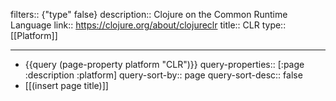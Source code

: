 filters:: {"type" false}
description:: Clojure on the Common Runtime Language
link:: https://clojure.org/about/clojureclr
title:: CLR 
type:: [[Platform]]

- ---
- {{query (page-property platform "CLR")}}
  query-properties:: [:page :description :platform]
  query-sort-by:: page
  query-sort-desc:: false
- [[(insert page title)]]